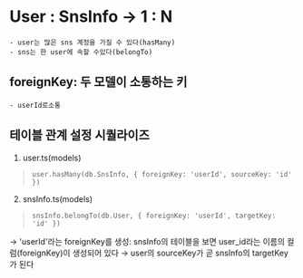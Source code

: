 # User : SnsInfo → 1 : N
    - user는 많은 sns 계정을 가질 수 있다(hasMany)
    - sns는 한 user에 속할 수있다(belongTo) 

## foreignKey: 두 모델이 소통하는 키 
    - userId로소통 

## 테이블 관계 설정 시퀄라이즈 
 
1. user.ts(models)
> ``user.hasMany(db.SnsInfo, { foreignKey: 'userId', sourceKey: 'id' })``

2. snsInfo.ts(models)
> ``snsInfo.belongTo(db.User, { foreignKey: 'userId', targetKey: 'id' })``


 → 'userId'라는 foreignKey를 생성: snsInfo의 테이블을 보면 user_id라는 이름의 컬럼(foreignKey)이 생성되어 있다 
 → user의 sourceKey가 곧 snsInfo의 targetKey가 된다 
